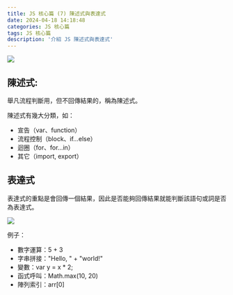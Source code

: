 ```yaml
---
title: JS 核心篇 (7) 陳述式與表達式
date: 2024-04-18 14:18:48
categories: JS 核心篇
tags: JS 核心篇
description: '介紹 JS 陳述式與表達式'
---
```


![](https://miro.medium.com/v2/resize:fit:1400/format:webp/1*QF0Pqw1z3lIZBTlKOwrd6A.png)

## 陳述式:

舉凡流程判斷用，但不回傳結果的，稱為陳述式。

陳述式有幾大分類，如：

- 宣告（var、function）
- 流程控制（block、if…else）
- 迴圈（for、for…in）
- 其它（import, export）

## 表達式

表達式的重點是會回傳一個結果，因此是否能夠回傳結果就能判斷該語句或詞是否為表達式。

![](https://miro.medium.com/v2/resize:fit:640/format:webp/1*KGg1cezTRo22qhp0kkf4rA.png)

例子：
- 數字運算：5 + 3
- 字串拼接："Hello, " + "world!"
- 變數：var y = x * 2;
- 函式呼叫：Math.max(10, 20)
- 陣列索引：arr[0]